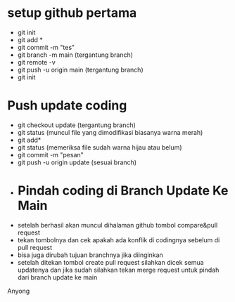 <h1>setup github pertama</h1>
<ul>
  <li>git init</li>
  <li>git add *</li>
  <li>git commit -m "tes"</li>
  <li>git branch -m main (tergantung branch) </li>
  <li>git remote -v </li>
  <li>git push -u origin main (tergantung branch) </li>
  <li>git init</li>
</ul>
<h1>Push update coding</h1>
<ul>
  <li>git checkout update (tergantung branch) </li>
  <li>git status (muncul file yang dimodifikasi biasanya warna merah) </li>
  <li>git add* </li>
  <li>git status (memeriksa file sudah warna hijau atau belum) </li>
  <li>git commit -m "pesan" </li>
  <li>git push -u origin update (sesuai branch) </li>
  <li>
    <h1>Pindah coding di Branch Update Ke Main</h1>
  </li>
  <li>setelah berhasil akan muncul dihalaman github tombol compare&pull request</li>
  <li>tekan tombolnya dan cek apakah ada konflik di codingnya sebelum di pull request</li>
  <li>bisa juga dirubah tujuan branchnya jika diinginkan</li>
  <li>
    setelah ditekan tombol create pull request silahkan dicek semua updatenya dan jika sudah silahkan tekan merge request untuk pindah dari branch update ke main
  </li>
</ul>

Anyong
